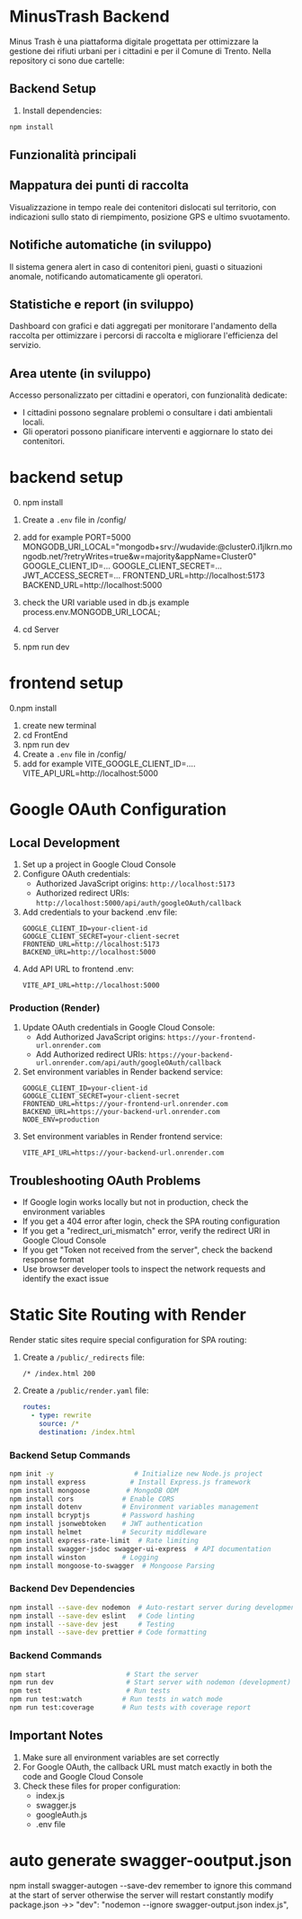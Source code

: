 # MinusTrash Backend

Minus Trash è una piattaforma digitale progettata per ottimizzare la gestione dei rifiuti urbani per i cittadini e per il Comune di Trento.
Nella repository ci sono due cartelle:

## Backend Setup

1. Install dependencies:
```bash
npm install
```

## Funzionalità principali

## Mappatura dei punti di raccolta
Visualizzazione in tempo reale dei contenitori dislocati sul territorio, con indicazioni sullo stato di riempimento, posizione GPS e ultimo svuotamento.

## Notifiche automatiche (in sviluppo)
Il sistema genera alert in caso di contenitori pieni, guasti o situazioni anomale, notificando automaticamente gli operatori.

## Statistiche e report (in sviluppo)
Dashboard con grafici e dati aggregati per monitorare l'andamento della raccolta per ottimizzare i percorsi di raccolta e migliorare l'efficienza del servizio.

## Area utente (in sviluppo)
Accesso personalizzato per cittadini e operatori, con funzionalità dedicate:
- I cittadini possono segnalare problemi o consultare i dati ambientali locali.
- Gli operatori possono pianificare interventi e aggiornare lo stato dei contenitori.



# backend setup
0. npm install
1. Create a `.env` file in /config/
2. add for example
    PORT=5000
    MONGODB_URI_LOCAL="mongodb+srv://wudavide:<password>@cluster0.i1jlkrn.mongodb.net/?retryWrites=true&w=majority&appName=Cluster0"
    GOOGLE_CLIENT_ID=...
    GOOGLE_CLIENT_SECRET=...
    JWT_ACCESS_SECRET=...
    FRONTEND_URL=http://localhost:5173
    BACKEND_URL=http://localhost:5000   

3. check the URI variable used in db.js
    example process.env.MONGODB_URI_LOCAL;
4. cd Server
5. npm run dev

# frontend setup

0.npm install
1. create new terminal
2. cd FrontEnd
3. npm run dev
4. Create a `.env` file in /config/
5. add for example
    VITE_GOOGLE_CLIENT_ID=....
    VITE_API_URL=http://localhost:5000

# Google OAuth Configuration

## Local Development
1. Set up a project in Google Cloud Console
2. Configure OAuth credentials:
   - Authorized JavaScript origins: `http://localhost:5173`
   - Authorized redirect URIs: `http://localhost:5000/api/auth/googleOAuth/callback`
3. Add credentials to your backend .env file:
   ```
   GOOGLE_CLIENT_ID=your-client-id
   GOOGLE_CLIENT_SECRET=your-client-secret
   FRONTEND_URL=http://localhost:5173
   BACKEND_URL=http://localhost:5000
   ```
4. Add API URL to frontend .env:
   ```
   VITE_API_URL=http://localhost:5000
   ```

### Production (Render)
1. Update OAuth credentials in Google Cloud Console:
   - Add Authorized JavaScript origins: `https://your-frontend-url.onrender.com`
   - Add Authorized redirect URIs: `https://your-backend-url.onrender.com/api/auth/googleOAuth/callback`
2. Set environment variables in Render backend service:
   ```
   GOOGLE_CLIENT_ID=your-client-id
   GOOGLE_CLIENT_SECRET=your-client-secret
   FRONTEND_URL=https://your-frontend-url.onrender.com
   BACKEND_URL=https://your-backend-url.onrender.com
   NODE_ENV=production
   ```
3. Set environment variables in Render frontend service:
   ```
   VITE_API_URL=https://your-backend-url.onrender.com
   ```

## Troubleshooting OAuth Problems
- If Google login works locally but not in production, check the environment variables
- If you get a 404 error after login, check the SPA routing configuration
- If you get a "redirect_uri_mismatch" error, verify the redirect URI in Google Cloud Console
- If you get "Token not received from the server", check the backend response format
- Use browser developer tools to inspect the network requests and identify the exact issue

# Static Site Routing with Render

Render static sites require special configuration for SPA routing:

1. Create a `/public/_redirects` file:
   ```
   /* /index.html 200
   ```

2. Create a `/public/render.yaml` file:
   ```yaml
   routes:
     - type: rewrite
       source: /*
       destination: /index.html
   ```

### Backend Setup Commands
```bash
npm init -y                    # Initialize new Node.js project
npm install express           # Install Express.js framework
npm install mongoose         # MongoDB ODM
npm install cors            # Enable CORS
npm install dotenv          # Environment variables management
npm install bcryptjs        # Password hashing
npm install jsonwebtoken    # JWT authentication
npm install helmet          # Security middleware
npm install express-rate-limit  # Rate limiting
npm install swagger-jsdoc swagger-ui-express  # API documentation
npm install winston         # Logging
npm install mongoose-to-swagger  # Mongoose Parsing
```

### Backend Dev Dependencies
```bash
npm install --save-dev nodemon  # Auto-restart server during development
npm install --save-dev eslint   # Code linting
npm install --save-dev jest     # Testing
npm install --save-dev prettier # Code formatting
```

### Backend Commands
```bash
npm start                    # Start the server
npm run dev                  # Start server with nodemon (development)
npm test                     # Run tests
npm run test:watch          # Run tests in watch mode
npm run test:coverage       # Run tests with coverage report
```

## Important Notes
1. Make sure all environment variables are set correctly
2. For Google OAuth, the callback URL must match exactly in both the code and Google Cloud Console
3. Check these files for proper configuration:
   - index.js
   - swagger.js
   - googleAuth.js
   - .env file


# auto generate swagger-ooutput.json

npm install swagger-autogen --save-dev
remember to ignore this command at the start of server otherwise the server will restart constantly
 modify package.json ->> "dev": "nodemon --ignore swagger-output.json index.js",